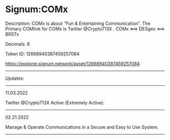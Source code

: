 # Signum:COMx

Description: COMx is about "Fun & Entertaining Communication". The Primary COMlink for COMx is Twitter @Crypto713X . COMx <==> DESgeo <==> BRSTx

Decimals: 8

Token ID: 12668940387459257084

https://explorer.signum.network/asset/12668940387459257084

---

Updates:

---

11.03.2022

Twitter @Crypto713X Active (Extremely Active).

---

02.21.2022

Manage & Operate Communications in a Secure and Easy to Use System.

---
